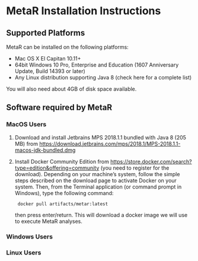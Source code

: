 # MetaR Installation Instructions
## Supported Platforms
  
MetaR can be installed on the following platforms:
* Mac OS X El Capitan 10.11+
* 64bit Windows 10 Pro, Enterprise and Education (1607 Anniversary Update, Build 14393 or later)
* Any Linux distribution supporting Java 8 (check here for a complete list)

You will also need about 4GB of disk space available.

## Software required by MetaR

### MacOS Users
1. Download and install Jetbrains MPS 2018.1.1 bundled with Java 8 (205 MB) from https://download.jetbrains.com/mps/2018.1/MPS-2018.1.1-macos-jdk-bundled.dmg 

2. Install Docker Community Edition from https://store.docker.com/search?type=edition&offering=community (you need to register for the download). Depending on your machine’s system, follow the simple steps described on the download page to activate Docker on your system. Then, from the Terminal application (or command prompt in Windows), type the following command:

        docker pull artifacts/metar:latest

    then press enter/return. This will download a docker image we will use to execute MetaR analyses.

### Windows Users


### Linux Users


